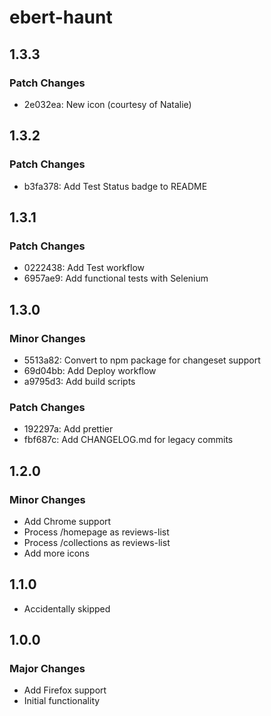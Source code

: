 # ebert-haunt

## 1.3.3

### Patch Changes

- 2e032ea: New icon (courtesy of Natalie)

## 1.3.2

### Patch Changes

- b3fa378: Add Test Status badge to README

## 1.3.1

### Patch Changes

- 0222438: Add Test workflow
- 6957ae9: Add functional tests with Selenium

## 1.3.0

### Minor Changes

- 5513a82: Convert to npm package for changeset support
- 69d04bb: Add Deploy workflow
- a9795d3: Add build scripts

### Patch Changes

- 192297a: Add prettier
- fbf687c: Add CHANGELOG.md for legacy commits

## 1.2.0

### Minor Changes

- Add Chrome support
- Process /homepage as reviews-list
- Process /collections as reviews-list
- Add more icons

## 1.1.0

- Accidentally skipped

## 1.0.0

### Major Changes

- Add Firefox support
- Initial functionality
